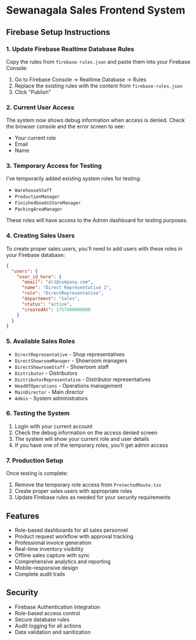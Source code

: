 # Sewanagala Sales Frontend System

## Firebase Setup Instructions

### 1. Update Firebase Realtime Database Rules

Copy the rules from `firebase-rules.json` and paste them into your Firebase Console:

1. Go to Firebase Console → Realtime Database → Rules
2. Replace the existing rules with the content from `firebase-rules.json`
3. Click "Publish"

### 2. Current User Access

The system now shows debug information when access is denied. Check the browser console and the error screen to see:
- Your current role
- Email
- Name

### 3. Temporary Access for Testing

I've temporarily added existing system roles for testing:
- `WarehouseStaff`
- `ProductionManager` 
- `FinishedGoodsStoreManager`
- `PackingAreaManager`

These roles will have access to the Admin dashboard for testing purposes.

### 4. Creating Sales Users

To create proper sales users, you'll need to add users with these roles in your Firebase database:

```json
{
  "users": {
    "user_id_here": {
      "email": "dr1@company.com",
      "name": "Direct Representative 1",
      "role": "DirectRepresentative",
      "department": "Sales",
      "status": "active",
      "createdAt": 1757400000000
    }
  }
}
```

### 5. Available Sales Roles

- `DirectRepresentative` - Shop representatives
- `DirectShowroomManager` - Showroom managers  
- `DirectShowroomStaff` - Showroom staff
- `Distributor` - Distributors
- `DistributorRepresentative` - Distributor representatives
- `HeadOfOperations` - Operations management
- `MainDirector` - Main director
- `Admin` - System administrators

### 6. Testing the System

1. Login with your current account
2. Check the debug information on the access denied screen
3. The system will show your current role and user details
4. If you have one of the temporary roles, you'll get admin access

### 7. Production Setup

Once testing is complete:
1. Remove the temporary role access from `ProtectedRoute.tsx`
2. Create proper sales users with appropriate roles
3. Update Firebase rules as needed for your security requirements

## Features

- Role-based dashboards for all sales personnel
- Product request workflow with approval tracking
- Professional invoice generation
- Real-time inventory visibility
- Offline sales capture with sync
- Comprehensive analytics and reporting
- Mobile-responsive design
- Complete audit trails

## Security

- Firebase Authentication integration
- Role-based access control
- Secure database rules
- Audit logging for all actions
- Data validation and sanitization